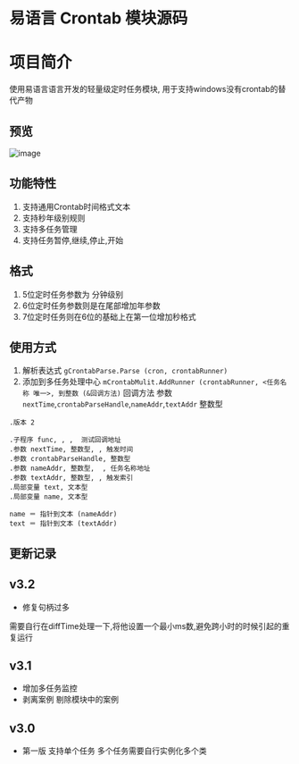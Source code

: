 # 易语言 Crontab 模块源码

# 项目简介
使用易语言语言开发的轻量级定时任务模块, 用于支持windows没有crontab的替代产物

## 预览
![image](https://user-images.githubusercontent.com/20254874/201052723-4fe4b983-5ba8-401e-8874-8d12ddc7597e.png)


## 功能特性
  1. 支持通用Crontab时间格式文本
  2. 支持秒年级别规则
  3. 支持多任务管理
  4. 支持任务暂停,继续,停止,开始

## 格式
1. 5位定时任务参数为 分钟级别
2. 6位定时任务参数则是在尾部增加年参数
3. 7位定时任务则在6位的基础上在第一位增加秒格式

## 使用方式
  1. 解析表达式
     `gCrontabParse.Parse (cron, crontabRunner)`
  2. 添加到多任务处理中心
     `mCrontabMulit.AddRunner (crontabRunner, <任务名称 唯一>, 到整数 (&回调方法)`
     回调方法 参数 `nextTime`,`crontabParseHandle`,`nameAddr`,`textAddr` 整数型
```易语言
.版本 2

.子程序 func, , ,  测试回调地址
.参数 nextTime, 整数型, , 触发时间
.参数 crontabParseHandle, 整数型
.参数 nameAddr, 整数型,  , 任务名称地址
.参数 textAddr, 整数型, , 触发索引
.局部变量 text, 文本型
.局部变量 name, 文本型

name ＝ 指针到文本 (nameAddr)
text ＝ 指针到文本 (textAddr)

```

## 更新记录



v3.2
--------
* 修复句柄过多

需要自行在diffTime处理一下,将他设置一个最小ms数,避免跨小时的时候引起的重复运行


v3.1 
--------
* 增加多任务监控
* 剥离案例 剔除模块中的案例


v3.0
--------
* 第一版 支持单个任务 多个任务需要自行实例化多个类

